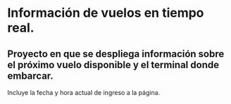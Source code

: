 # Información de vuelos en tiempo real.

## Proyecto en que se despliega información sobre el próximo vuelo disponible y el terminal donde embarcar.
Incluye la fecha y hora actual de ingreso a la página.
